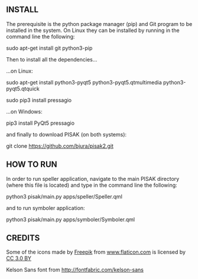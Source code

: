 ## INSTALL

The prerequisite is the python package manager (pip) and Git program to be installed in the system. On Linux they can be installed by running in the command line the following:

sudo apt-get install git python3-pip

Then to install all the dependencies...

...on Linux:

sudo apt-get install python3-pyqt5 python3-pyqt5.qtmultimedia python3-pyqt5.qtquick

sudo pip3 install pressagio

...on Windows:

pip3 install PyQt5 pressagio

and finally to download PISAK (on both systems):

git clone https://github.com/bjura/pisak2.git


## HOW TO RUN

In order to run speller application, navigate to the main PISAK directory (where this file is located) and type in the command line the following:

python3 pisak/main.py apps/speller/Speller.qml

and to run symboler application:

python3 pisak/main.py apps/symboler/Symboler.qml


## CREDITS

<div>Some of the icons made by <a href="http://www.freepik.com" title="Freepik">Freepik</a> from <a href="http://www.flaticon.com" title="Flaticon">www.flaticon.com</a> is licensed by <a href="http://creativecommons.org/licenses/by/3.0/" title="Creative Commons BY 3.0" target="_blank">CC 3.0 BY</a></div>

Kelson Sans font from http://fontfabric.com/kelson-sans
